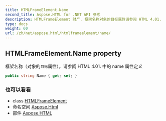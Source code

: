 ```yaml
---
title: HTMLFrameElement.Name
second_title: Aspose.HTML for .NET API 参考
description: HTMLFrameElement 财产. 框架名称对象的目标属性请参阅 HTML 4.01. 中的 name 属性定义
type: docs
weight: 60
url: /zh/net/aspose.html/htmlframeelement/name/
---
```

## HTMLFrameElement.Name property

框架名称（对象的`目标`属性）。请参阅 HTML 4.01. 中的 name 属性定义

```csharp
public string Name { get; set; }
```

### 也可以看看

* class [HTMLFrameElement](../)
* 命名空间 [Aspose.Html](../../htmlframeelement/)
* 部件 [Aspose.HTML](../../../)


